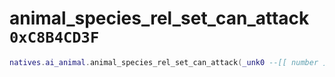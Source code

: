 # animal_species_rel_set_can_attack `0xC8B4CD3F`

```lua
natives.ai_animal.animal_species_rel_set_can_attack(_unk0 --[[ number ]], _unk1 --[[ number ]], _unk2 --[[ number ]])
```